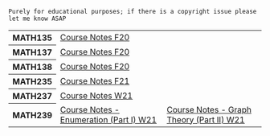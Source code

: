 `Purely for educational purposes; if there is a copyright issue please let me know ASAP`
 <table>
  <tr>
    <th>MATH135</th>
    <td><a href="https://github.com/SomeArbitraryMathMajor/SomeArbitraryMathMajor/files/9155535/math135textbook.pdf">Course Notes F20</a></td>
  </tr>
  <tr>
    <th>MATH137</th>
    <td><a href="https://github.com/SomeArbitraryMathMajor/SomeArbitraryMathMajor/files/9155552/math137textbook.pdf">Course Notes F20</a></td>
  </tr>
  <tr>
    <th>MATH138</th>
    <td><a href="https://github.com/SomeArbitraryMathMajor/SomeArbitraryMathMajor/files/9155561/Forrest_M138CN_F20.pdf">Course Notes F20</a></td>
  </tr>
  <tr>
   <th>MATH235</th>
   <td><a href="https://github.com/SomeArbitraryMathMajor/SomeArbitraryMathMajor/files/9155594/MATH235.Course.Notes.F21.pdf">Course Notes F21</a></td>
  </tr>
  <tr>
   <th>MATH237</th>
   <td><a href="https://github.com/SomeArbitraryMathMajor/SomeArbitraryMathMajor/files/9155623/237_Course_Notes_6_1_wCorr.pdf">Course Notes W21</a></td>
  </tr>
  <tr>
   <th>MATH239</th>
   <td><a href="https://github.com/SomeArbitraryMathMajor/SomeArbitraryMathMajor/files/9155616/MATH-239-Part-I-enumeration.pdf">Course Notes - Enumeration (Part I) W21</a></td>
   <td><a href="https://github.com/SomeArbitraryMathMajor/SomeArbitraryMathMajor/files/9155617/MATH-239-Part-II-graph-theory.pdf">Course Notes - Graph Theory (Part II) W21</a></td>
  </tr>
</table> 
